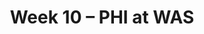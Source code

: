 ---
layout: game
title: Week 10 – PHI at WAS
season: 2010
game_id: 2010_10_PHI_WAS
away_team: PHI
home_team: WAS
---